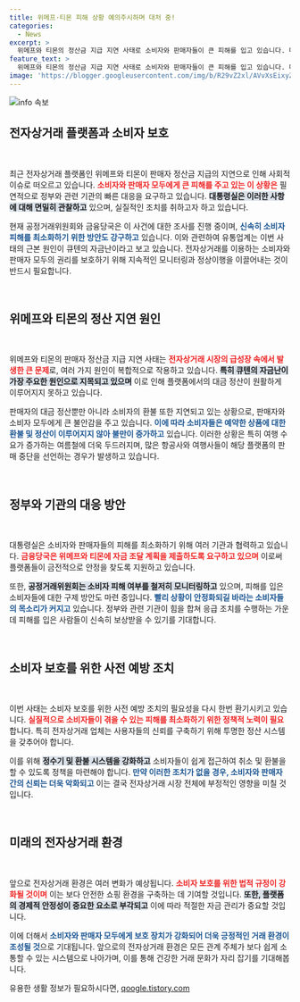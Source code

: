```yaml
---
title: 위메프·티몬 피해 상황 예의주시하며 대처 중!
categories:
  - News
excerpt: >
  위메프와 티몬의 정산금 지급 지연 사태로 소비자와 판매자들이 큰 피해를 입고 있습니다. 대통령실은 이를 중재하며 빠른 해결을 약속했고, 공정거래위원회와 금융당국이 적극 대응에 나섰습니다.
feature_text: >
  위메프와 티몬의 정산금 지급 지연 사태로 소비자와 판매자들이 큰 피해를 입고 있습니다. 대통령실은 이를 중재하며 빠른 해결을 약속했고, 공정거래위원회와 금융당국이 적극 대응에 나섰습니다.
image: 'https://blogger.googleusercontent.com/img/b/R29vZ2xl/AVvXsEixyZcFfHzMRdzZMjFBmAUKJYCLCGyLL1o632UiGVXcaFdKo_bkvkuCioo0uUKlGfBVcT3P84aROyZIXSBEx3Aw5nCQ3pTgDom1WDC4m8eifvWiAmWEEVb4x6G_l8C0QH225ldMjyaFvpxGEBGNO37VmDTDMHGhJPq73UglMfDca1-0aw/s1600/blogspot.png'
---
```


<p><img src="https://blogger.googleusercontent.com/img/b/R29vZ2xl/AVvXsEixyZcFfHzMRdzZMjFBmAUKJYCLCGyLL1o632UiGVXcaFdKo_bkvkuCioo0uUKlGfBVcT3P84aROyZIXSBEx3Aw5nCQ3pTgDom1WDC4m8eifvWiAmWEEVb4x6G_l8C0QH225ldMjyaFvpxGEBGNO37VmDTDMHGhJPq73UglMfDca1-0aw/s1600/blogspot.png" alt="info 속보" /></p>

<h2 data-ke-size="size26">전자상거래 플랫폼과 소비자 보호</h2>

<p data-ke-size="size16">&nbsp;</p>

<p data-ke-size="size16">최근 전자상거래 플랫폼인 위메프와 티몬이 판매자 정산금 지급의 지연으로 인해 사회적 이슈로 떠오르고 있습니다. <b><span style="color: #ee2323;">소비자와 판매자 모두에게 큰 피해를 주고 있는 이 상황은</span></b> 필연적으로 정부와 관련 기관의 빠른 대응을 요구하고 있습니다. <b><span style="background-color: #21538527;">대통령실은 이러한 사항에 대해 면밀히 관찰하고</span></b> 있으며, 실질적인 조치를 취하고자 하고 있습니다. </p>

<p data-ke-size="size16">현재 공정거래위원회와 금융당국은 이 사건에 대한 조사를 진행 중이며, <b><span style="color: #1a5490;">신속히 소비자 피해를 최소화하기 위한 방안도 강구하고</span></b> 있습니다. 이와 관련하여 유통업계는 이번 사태의 근본 원인이 큐텐의 자금난이라고 보고 있습니다. 전자상거래를 이용하는 소비자와 판매자 모두의 권리를 보호하기 위해 지속적인 모니터링과 정상이행을 이끌어내는 것이 반드시 필요합니다.</p>

<p data-ke-size="size16">&nbsp;</p>

<h2 data-ke-size="size26">위메프와 티몬의 정산 지연 원인</h2>

<p data-ke-size="size16">&nbsp;</p>

<p data-ke-size="size16">위메프와 티몬의 판매자 정산금 지급 지연 사태는 <b><span style="color: #ee2323;">전자상거래 시장의 급성장 속에서 발생한 큰 문제</span></b>로, 여러 가지 원인이 복합적으로 작용하고 있습니다. <b><span style="background-color: #21538527;">특히 큐텐의 자금난이 가장 주요한 원인으로 지목되고 있으며</span></b> 이로 인해 플랫폼에서의 대금 정산이 원활하게 이루어지지 못하고 있습니다.</p>

<p data-ke-size="size16">판매자의 대금 정산뿐만 아니라 소비자의 환불 또한 지연되고 있는 상황으로, 판매자와 소비자 모두에게 큰 불안감을 주고 있습니다. <b><span style="color: #1a5490;">이에 따라 소비자들은 예약한 상품에 대한 환불 및 정산이 이루어지지 않아 불만이 증가하고</span></b> 있습니다. 이러한 상황은 특히 여행 수요가 증가하는 여름철에 더욱 두드러지며, 많은 항공사와 여행사들이 해당 플랫폼의 판매 중단을 선언하는 경우가 발생하고 있습니다.</p>

<p data-ke-size="size16">&nbsp;</p>

<h2 data-ke-size="size26">정부와 기관의 대응 방안</h2>

<p data-ke-size="size16">&nbsp;</p>

<p data-ke-size="size16">대통령실은 소비자와 판매자들의 피해를 최소화하기 위해 여러 기관과 협력하고 있습니다. <b><span style="color: #ee2323;">금융당국은 위메프와 티몬에 자금 조달 계획을 제출하도록 요구하고 있으며</span></b> 이로써 플랫폼들이 금전적으로 안정을 찾도록 지원하고 있습니다.</p>

<p data-ke-size="size16">또한, <b><span style="background-color: #21538527;">공정거래위원회는 소비자 피해 여부를 철저히 모니터링하고</span></b> 있으며, 피해를 입은 소비자들에 대한 구제 방안도 마련 중입니다. <b><span style="color: #1a5490;">빨리 상황이 안정화되길 바라는 소비자들의 목소리가 커지고</span></b> 있습니다. 정부와 관련 기관이 힘을 합쳐 응급 조치를 수행하는 가운데 피해를 입은 사람들이 신속히 보상받을 수 있기를 기대합니다.</p>

<p data-ke-size="size16">&nbsp;</p>

<h2 data-ke-size="size26">소비자 보호를 위한 사전 예방 조치</h2>

<p data-ke-size="size16">&nbsp;</p>

<p data-ke-size="size16">이번 사태는 소비자 보호를 위한 사전 예방 조치의 필요성을 다시 한번 환기시키고 있습니다. <b><span style="color: #ee2323;">실질적으로 소비자들이 겪을 수 있는 피해를 최소화하기 위한 정책적 노력이 필요</span></b>합니다. 특히 전자상거래 업체는 사용자들의 신뢰를 구축하기 위해 투명한 정산 시스템을 갖추어야 합니다.</p>

<p data-ke-size="size16">이를 위해 <b><span style="background-color: #21538527;">정수기 및 환불 시스템을 강화하고</span></b> 소비자들이 쉽게 접근하여 취소 및 환불을 할 수 있도록 정책을 마련해야 합니다. <b><span style="color: #1a5490;">만약 이러한 조치가 없을 경우, 소비자와 판매자 간의 신뢰는 더욱 악화되고</span></b> 이는 결국 전자상거래 시장 전체에 부정적인 영향을 미칠 것입니다.</p>

<p data-ke-size="size16">&nbsp;</p>

<h2 data-ke-size="size26">미래의 전자상거래 환경</h2>

<p data-ke-size="size16">&nbsp;</p>

<p data-ke-size="size16">앞으로 전자상거래 환경은 여러 변화가 예상됩니다. <b><span style="color: #ee2323;">소비자 보호를 위한 법적 규정이 강화될 것이며</span></b> 이는 보다 안전한 쇼핑 환경을 구축하는 데 기여할 것입니다. <b><span style="background-color: #21538527;">또한, 플랫폼의 경제적 안정성이 중요한 요소로 부각되고</span></b> 이에 따라 적절한 자금 관리가 중요할 것입니다.</p>

<p data-ke-size="size16">이에 더해서 <b><span style="color: #1a5490;">소비자와 판매자 모두에게 보호 장치가 강화되어 더욱 긍정적인 거래 환경이 조성될 것</span></b>으로 기대됩니다. 앞으로의 전자상거래 환경은 모든 관계 주체가 보다 쉽게 소통할 수 있는 시스템으로 나아가며, 이를 통해 건강한 거래 문화가 자리 잡기를 기대해봅니다.</p>
유용한 생활 정보가 필요하시다면, <a href="https://qoogle.tistory.com" rel="dofollow">qoogle.tistory.com</a>


